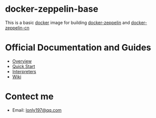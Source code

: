 # docker-zeppelin-base

This is a basic [docker](https://www.docker.com/what-docker) image for building [docker-zeppelin](http://github.com/lonly197/docker-zeppelin) and [docker-zeppelin-cn](http://github.com/lonly197/docker-zeppelin-cn)

# Official Documentation and Guides

- [Overview](http://zeppelin.apache.org/docs/0.7.2)
- [Quick Start](http://zeppelin.apache.org/docs/0.7.2/install/install.html)
- [Interpreters](http://zeppelin.apache.org/docs/0.7.2/manual/interpreters.html)
- [Wiki](https://cwiki.apache.org/confluence/display/ZEPPELIN/Zeppelin+Home)

# Contect me

- Email: <lonly197@qq.com>